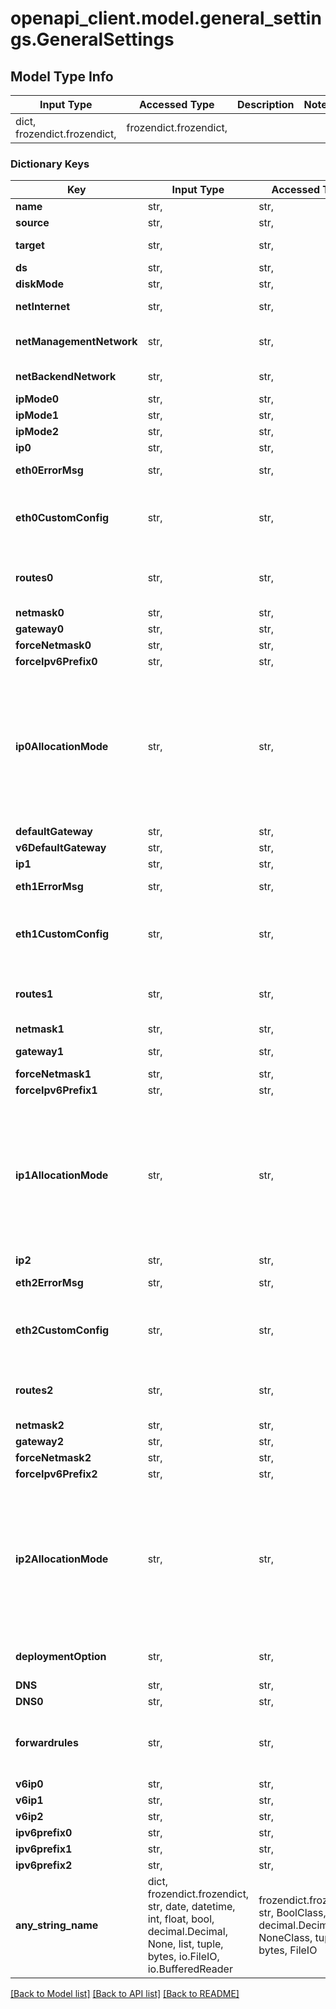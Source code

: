# openapi_client.model.general_settings.GeneralSettings

## Model Type Info
Input Type | Accessed Type | Description | Notes
------------ | ------------- | ------------- | -------------
dict, frozendict.frozendict,  | frozendict.frozendict,  |  | 

### Dictionary Keys
Key | Input Type | Accessed Type | Description | Notes
------------ | ------------- | ------------- | ------------- | -------------
**name** | str,  | str,  | Name of UAG appliance | [optional] 
**source** | str,  | str,  | Path of OVA file | [optional] 
**target** | str,  | str,  | Location in vCenter server, where UAG instance is deployed | [optional] 
**ds** | str,  | str,  | vSphere data store name | [optional] 
**diskMode** | str,  | str,  | vSphere disk provisioning mode | [optional] 
**netInternet** | str,  | str,  | vSphere Internet facing network name | [optional] 
**netManagementNetwork** | str,  | str,  | vSphere network name for management network, which hosts the administrative REST API | [optional] 
**netBackendNetwork** | str,  | str,  | vSphere network to route traffic to backend services | [optional] 
**ipMode0** | str,  | str,  | IP Address mode for NIC 1 | [optional] 
**ipMode1** | str,  | str,  | IP Address mode for NIC 2 | [optional] 
**ipMode2** | str,  | str,  | IP Address mode for NIC 3 | [optional] 
**ip0** | str,  | str,  | NIC 1 (eth0) IPv4 address | [optional] 
**eth0ErrorMsg** | str,  | str,  | NIC 1 (eth0) error msg during update. | [optional] 
**eth0CustomConfig** | str,  | str,  | Custom configuration to apply in .network files of given nic. Formatted as SectionName^Parameter&#x3D;Value;. Refer: https://man7.org/linux/man-pages/man5/systemd.network.5.html | [optional] 
**routes0** | str,  | str,  | Comma separated list of IPv4 custom routes for NIC 1 (eth0) in the form ipv4-network-address/bits ipv4-gateway-address | [optional] 
**netmask0** | str,  | str,  | Internet Netmask | [optional] 
**gateway0** | str,  | str,  | Internet Default Gateway | [optional] 
**forceNetmask0** | str,  | str,  | Internet Netmask | [optional] 
**forceIpv6Prefix0** | str,  | str,  | Internet Netmask | [optional] 
**ip0AllocationMode** | str,  | str,  | IP Allocation Mode for NIC 1 | [optional] must be one of ["STATICV4", "STATICV6", "DHCPV4", "DHCPV6", "AUTOV6", "STATICV4_STATICV6", "STATICV4_DHCPV6", "STATICV4_AUTOV6", "DHCPV4_STATICV6", "DHCPV4_DHCPV6", "DHCPV4_AUTOV6", "Static", "Dynamic", ] 
**defaultGateway** | str,  | str,  | The default gateway address | [optional] 
**v6DefaultGateway** | str,  | str,  | The default IPv6 gateway address | [optional] 
**ip1** | str,  | str,  | NIC 2 (eth1) IPv4 address | [optional] 
**eth1ErrorMsg** | str,  | str,  | NIC 2 (eth1) error msg during update. | [optional] 
**eth1CustomConfig** | str,  | str,  | Custom configuration to apply in .network files of given nic. Formatted as SectionName^Parameter&#x3D;Value;. Refer: https://man7.org/linux/man-pages/man5/systemd.network.5.html | [optional] 
**routes1** | str,  | str,  | Comma separated list of IPv4 custom routes for NIC 2 (eth1) in the form ipv4-network-address/bits ipv4-gateway-address | [optional] 
**netmask1** | str,  | str,  | Management Network Netmask | [optional] 
**gateway1** | str,  | str,  | Management Network Default Gateway | [optional] 
**forceNetmask1** | str,  | str,  | Overriding Management Netmask | [optional] 
**forceIpv6Prefix1** | str,  | str,  | Management Netmask | [optional] 
**ip1AllocationMode** | str,  | str,  | IP Allocation Mode | [optional] must be one of ["STATICV4", "STATICV6", "DHCPV4", "DHCPV6", "AUTOV6", "STATICV4_STATICV6", "STATICV4_DHCPV6", "STATICV4_AUTOV6", "DHCPV4_STATICV6", "DHCPV4_DHCPV6", "DHCPV4_AUTOV6", "Static", "Dynamic", ] 
**ip2** | str,  | str,  | NIC 3 (eth2) IPv4 address | [optional] 
**eth2ErrorMsg** | str,  | str,  | NIC 3 (eth2) error msg during update. | [optional] 
**eth2CustomConfig** | str,  | str,  | Custom configuration to apply in .network files of given nic. Formatted as SectionName^Parameter&#x3D;Value;. Refer: https://man7.org/linux/man-pages/man5/systemd.network.5.html | [optional] 
**routes2** | str,  | str,  | Comma separated list of IPv4 custom routes for NIC 3 (eth2) in the form ipv4-network-address/bits ipv4-gateway-address | [optional] 
**netmask2** | str,  | str,  | Backend Network Netmask | [optional] 
**gateway2** | str,  | str,  | Backend Network Default Gateway | [optional] 
**forceNetmask2** | str,  | str,  | Overriding Backend Netmask | [optional] 
**forceIpv6Prefix2** | str,  | str,  | Backend Netmask | [optional] 
**ip2AllocationMode** | str,  | str,  | IP Allocation Mode | [optional] must be one of ["STATICV4", "STATICV6", "DHCPV4", "DHCPV6", "AUTOV6", "STATICV4_STATICV6", "STATICV4_DHCPV6", "STATICV4_AUTOV6", "DHCPV4_STATICV6", "DHCPV4_DHCPV6", "DHCPV4_AUTOV6", "Static", "Dynamic", ] 
**deploymentOption** | str,  | str,  | number of NICs. It can be onenic,twonic,threenic,onenic-large,twonic-large,threenic-large | [optional] 
**DNS** | str,  | str,  | DNS server addresses | [optional] 
**DNS0** | str,  | str,  | Internet DNS | [optional] 
**forwardrules** | str,  | str,  | Comma separated list of forward rules in the form {tcp|udp}/listening-port-number/destination-ip-address:destination-port-number | [optional] 
**v6ip0** | str,  | str,  | NIC 1 (eth0) IPv6 address | [optional] 
**v6ip1** | str,  | str,  | NIC 2 (eth1) IPv6 address | [optional] 
**v6ip2** | str,  | str,  | NIC 3 (eth2) IPv6 address | [optional] 
**ipv6prefix0** | str,  | str,  | NIC 1 (eth0) Host Network Prefix | [optional] 
**ipv6prefix1** | str,  | str,  | NIC 2 (eth1) Host Network Prefix | [optional] 
**ipv6prefix2** | str,  | str,  | NIC 3 (eth2) Host Network Prefix | [optional] 
**any_string_name** | dict, frozendict.frozendict, str, date, datetime, int, float, bool, decimal.Decimal, None, list, tuple, bytes, io.FileIO, io.BufferedReader | frozendict.frozendict, str, BoolClass, decimal.Decimal, NoneClass, tuple, bytes, FileIO | any string name can be used but the value must be the correct type | [optional]

[[Back to Model list]](../../README.md#documentation-for-models) [[Back to API list]](../../README.md#documentation-for-api-endpoints) [[Back to README]](../../README.md)

